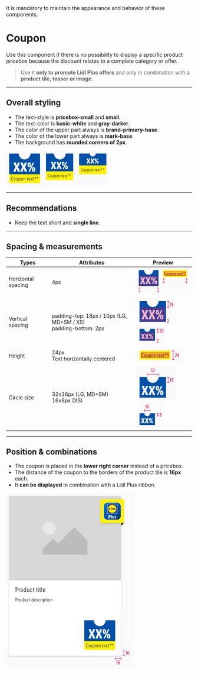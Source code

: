 <AlertWarning alertHeadline="Not modifiable">
 It is mandatory to maintain the appearance and behavior of these components.
</AlertWarning>

# Coupon

Use this component if there is no possibility to display a specific product pricebox because the discount relates to a complete category or offer.

> Use it **only to promote Lidl Plus offers**  and only in combination with a **product tile, teaser or image**.

---

## Overall styling

- The text-style is **pricebox-small** and **small**.
- The text-color is **basic-white** and **gray-darker**.
- The color of the upper part always is **brand-primary-base**.
- The color of the lower part always is **mark-base**.
- The background has **rounded corners of 2px**.

![Lidl Plus: coupon](assets/variants/coupon@1x.png)

---

## Recommendations

- Keep the text short and **single line**.

---

## Spacing & measurements

| Types | Attributes | Preview |
|---|---|---|
| Horizontal spacing | 4px | ![Horizontal spacing (LG)](assets/measurements/LG/horizontal-spacing@1x.png) |
| Vertical spacing | padding-top: 18px / 10px (LG, MD+SM / XS)<br>padding-bottom: 2px| ![Vertical spacing (LG)](assets/measurements/LG/vertical-spacing@1x.png) ![Vertical spacing (XS)](assets/measurements/XS/vertical-spacing@1x.png)|
| Height | 24px<br>Text horizontally centered | ![Height (LG)](assets/measurements/LG/height@1x.png) |
| Circle size | 32x16px (LG, MD+SM)<br>16x8px (XS) | ![Size: cut out (LG)](assets/measurements/LG/top@1x.png) ![Size: cut out (XS)](assets/measurements/XS/top@1x.png) |

---

## Position & combinations

- The coupon is placed in the **lower right corner** instead of a pricebox.
- The distance of the coupon to the borders of the product tile is **16px** each.
- It **can be displayed** in combination with a Lidl Plus ribbon.

![position](assets/position/coupon@1x.png)
